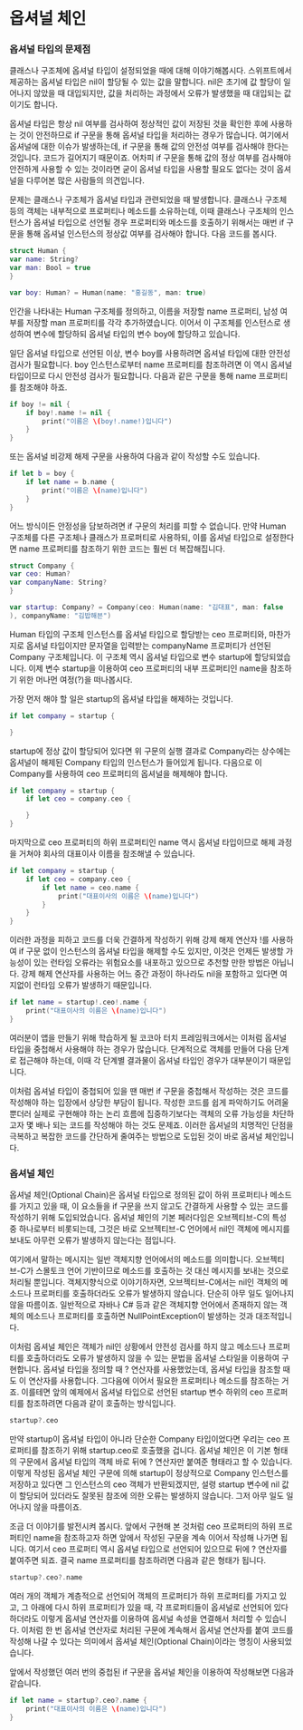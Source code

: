 
# 옵셔널 체인

### 옵셔널 타입의 문제점

클래스나 구조체에 옵셔널 타입이 설정되었을 때에 대해 이야기해봅시다.
스위프트에서 제공하는 옵셔널 타입은 nil이 할당될 수 있는 값을 말합니다. nil은 초기에 값 할당이 일어나지 않았을 때 대입되지만, 값을 처리하는 과정에서 오류가 발생했을 때 대입되는 값이기도 합니다.

옵셔널 타입은 항상 nil 여부를 검사하여 정상적인 값이 저장된 것을 확인한 후에 사용하는 것이 안전하므로 if 구문을 통해 옵셔널 타입을 처리하는 경우가 많습니다. 여기에서 옵셔널에 대한 이슈가 발생하는데, if 구문을 통해 값의 안전성 여부를 검사해야 한다는 것입니다. 코드가 길어지기 때문이죠. 어차피 if 구문을 통해 값의 정상 여부를 검사해야 안전하게 사용할 수 있는 것이라면 굳이 옵셔널 타입을 사용할 필요도 없다는 것이 옵셔널을 다루어본 많은 사람들의 의견입니다.

문제는 클래스나 구조체가 옵셔널 타입과 관련되었을 때 발생합니다. 클래스나 구조체 등의 객체는 내부적으로 프로퍼티나 메소드를 소유하는데, 이때 클래스나 구조체의 인스턴스가 옵셔널 타입으로 선언될 경우 프로퍼티와 메소드를 호출하기 위해서는 매번 if 구문을 통해 옵셔널 인스턴스의 정상값 여부를 검사해야 합니다. 다음 코드를 봅시다.

```swift
struct Human {
var name: String?
var man: Bool = true
}

var boy: Human? = Human(name: "홍길동", man: true)
```

인간을 나타내는 Human 구조체를 정의하고, 이름을 저장할 name 프로퍼티, 남성 여부를 저장할 man 프로퍼티를 각각 추가하였습니다. 이어서 이 구조체를 인스턴스로 생성하여 변수에 할당하되 옵셔널 타입의 변수 boy에 할당하고 있습니다.

일단 옵셔널 타입으로 선언된 이상, 변수 boy를 사용하려면 옵셔널 타입에 대한 안전성 검사가 필요합니다. boy 인스턴스로부터 name 프로퍼티를 참조하려면 이 역시 옵셔널 타입이므로 다시 안전성 검사가 필요합니다. 다음과 같은 구문을 통해 name 프로퍼티를 참조해야 하죠.

```swift
if boy != nil {
    if boy!.name != nil {
        print("이름은 \(boy!.name!)입니다")
    }
}
```

 또는 옵셔널 비강제 해제 구문을 사용하여 다음과 같이 작성할 수도 있습니다.
 
```swift
if let b = boy {
    if let name = b.name {
        print("이름은 \(name)입니다")
    }
}
```

어느 방식이든 안정성을 담보하려면 if 구문의 처리를 피할 수 없습니다. 만약 Human 구조체를 다른 구조체나 클래스가 프로퍼티로 사용하되, 이를 옵셔널 타입으로 설정한다면 name 프로퍼티를 참조하기 위한 코드는 훨씬 더 복잡해집니다.

```swift
struct Company {
var ceo: Human?
var companyName: String?
}

var startup: Company? = Company(ceo: Human(name: "김대표", man: false
), companyName: "김밥해븐")
```

Human 타입의 구조체 인스턴스를 옵셔널 타입으로 할당받는 ceo 프로퍼티와, 마찬가지로 옵셔널 타입이지만 문자열을 입력받는 companyName 프로퍼티가 선언된 Company 구조체입니다. 이 구조체 역시 옵셔널 타입으로 변수 startup에 할당되었습니다. 이제 변수 startup을 이용하여 ceo 프로퍼티의 내부 프로퍼티인 name을 참조하기 위한 머나먼 여정(?)을 떠나봅시다.

가장 먼저 해야 할 일은 startup의 옵셔널 타입을 해제하는 것입니다.

```swift
if let company = startup {

}
```

startup에 정상 값이 할당되어 있다면 위 구문의 실행 결과로 Company라는 상수에는 옵셔널이 해제된 Company 타입의 인스턴스가 들어있게 됩니다. 다음으로 이 Company를 사용하여 ceo 프로퍼티의 옵셔널을 해제해야 합니다.

```swift
if let company = startup {
    if let ceo = company.ceo {

    }
}
```

마지막으로 ceo 프로퍼티의 하위 프로퍼티인 name 역시 옵셔널 타입이므로 해제 과정을 거쳐야 회사의 대표이사 이름을 참조해낼 수 있습니다.

```swift
if let company = startup {
    if let ceo = company.ceo {
        if let name = ceo.name {
            print("대표이사의 이름은 \(name)입니다")
        }
    }
}
```

이러한 과정을 피하고 코드를 더욱 간결하게 작성하기 위해 강제 해제 연산자 !를 사용하여 if 구문 없이 인스턴스의 옵셔널 타입을 해제할 수도 있지만, 이것은 언제든 발생할 가능성이 있는 런타임 오류라는 위험요소를 내포하고 있으므로 추천할 만한 방법은 아닙니다. 강제 해제 연산자를 사용하는 어느 중간 과정이 하나라도 nil을 포함하고 있다면 여지없이 런타임 오류가 발생하기 때문입니다.

```swift
if let name = startup!.ceo!.name {
    print("대표이사의 이름은 \(name)입니다")
}
```

여러분이 앱을 만들기 위해 학습하게 될 코코아 터치 프레임워크에서는 이처럼 옵셔널 타입을 중첩해서 사용해야 하는 경우가 많습니다. 단계적으로 객체를 만들어 다음 단계로 접근해야 하는데, 이때 각 단계별 결과물이 옵셔널 타입인 경우가 대부분이기 때문입니다.

이처럼 옵셔널 타입이 중첩되어 있을 땐 매번 if 구문을 중첩해서 작성하는 것은 코드를 작성해야 하는 입장에서 상당한 부담이 됩니다. 작성한 코드를 쉽게 파악하기도 어려울뿐더러 실제로 구현해야 하는 논리 흐름에 집중하기보다는 객체의 오류 가능성을 차단하고자 몇 배나 되는 코드를 작성해야 하는 것도 문제죠. 이러한 옵셔널의 치명적인 단점을 극복하고 복잡한 코드를 간단하게 줄여주는 방법으로 도입된 것이 바로 옵셔널 체인입니다.


### 옵셔널 체인

옵셔널 체인(Optional Chain)은 옵셔널 타입으로 정의된 값이 하위 프로퍼티나 메소드를 가지고 있을 때, 이 요소들을 if 구문을 쓰지 않고도 간결하게 사용할 수 있는 코드를 작성하기 위해 도입되었습니다. 옵셔널 체인의 기본 페러다임은 오브젝티브-C의 특성 중 하나로부터 비롯되는데, 그것은 바로 오브젝티브-C 언어에서 nil인 객체에 메시지를 보내도 아무런 오류가 발생하지 않는다는 점입니다.

여기에서 말하는 메시지는 일반 객체지향 언어에서의 메소드를 의미합니다. 오브젝티브-C가 스몰토크 언어 기반이므로 메소드를 호출하는 것 대신 메시지를 보내는 것으로 처리될 뿐입니다.
객체지향식으로 이야기하자면, 오브젝티브-C에서는 nil인 객체의 메소드나 프로퍼티를 호출하더라도 오류가 발생하지 않습니다. 단순히 아무 일도 일어나지 않을 따름이죠. 일반적으로 자바나 C# 등과 같은 객체지향 언어에서 존재하지 않는 객체의 메소드나 프로퍼티를 호출하면 NullPointException이 발생하는 것과 대조적입니다.

이처럼 옵셔널 체인은 객체가 nil인 상황에서 안전성 검사를 하지 않고 메소드나 프로퍼티를 호출하더라도 오류가 발생하지 않을 수 있는 문법을 옵셔널 스타일을 이용하여 구현합니다. 옵셔널 타입을 정의할 때 ? 연산자를 사용했었는데, 옵셔널 타입을 참조할 때도 이 연산자를 사용합니다. 그다음에 이어서 필요한 프로퍼티나 메소드를 참조하는 거죠. 이를테면 앞의 예제에서 옵셔널 타입으로 선언된 startup 변수 하위의 ceo 프로퍼티를 참조하려면 다음과 같이 호출하는 방식입니다.

```swift
startup?.ceo
```

만약 startup이 옵셔널 타입이 아니라 단순한 Company 타입이었다면 우리는 ceo 프로퍼티를 참조하기 위해 startup.ceo로 호출했을 겁니다. 옵셔널 체인은 이 기본 형태의 구문에서 옵셔널 타입의 객체 바로 뒤에 ? 연산자만 붙여준 형태라고 할 수 있습니다. 이렇게 작성된 옵셔널 체인 구문에 의해 startup이 정상적으로 Company 인스턴스를 저장하고 있다면 그 인스턴스의 ceo 객체가 반환되겠지만, 설령 startup 변수에 nil 값이 할당되어 있더라도 잘못된 참조에 의한 오류는 발생하지 않습니다. 그저 아무 일도 일어나지 않을 따름이죠.

조금 더 이야기를 발전시켜 봅시다. 앞에서 구현해 본 것처럼 ceo 프로퍼티의 하위 프로퍼티인 name을 참조하고자 하면 앞에서 작성된 구문을 계속 이어서 작성해 나가면 됩니다. 여기서 ceo 프로퍼티 역시 옵셔널 타입으로 선언되어 있으므로 뒤에 ? 연산자를 붙여주면 되죠. 결국 name 프로퍼티를 참조하려면 다음과 같은 형태가 됩니다.

```swift
startup?.ceo?.name
```

여러 개의 객체가 계층적으로 선언되어 객체의 프로퍼티가 하위 프로퍼티를 가지고 있고, 그 아래에 다시 하위 프로퍼티가 있을 때, 각 프로퍼티들이 옵셔널로 선언되어 있다 하더라도 이렇게 옵셔널 연산자를 이용하여 옵셔널 속성을 연결해서 처리할 수 있습니다. 이처럼 한 번 옵셔널 연산자로 처리된 구문에 계속해서 옵셔널 연산자를 붙여 코드를 작성해 나갈 수 있다는 의미에서 옵셔널 체인(Optional Chain)이라는 명칭이 사용되었습니다.

앞에서 작성했던 여러 번의 중첩된 if 구문을 옵셔널 체인을 이용하여 작성해보면 다음과 같습니다.

```swift
if let name = startup?.ceo?.name {
    print("대표이사의 이름은 \(name)입니다")
}
```
